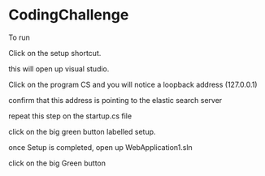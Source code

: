 # CodingChallenge

To run 

Click on the setup shortcut. 

this will open up visual studio. 

Click on the program CS and you will notice a loopback address (127.0.0.1) 

confirm that this address is pointing to the elastic search server

repeat this step on the startup.cs file 

click on the big green button labelled setup. 

once Setup is completed, open up WebApplication1.sln 

click on the big Green button

